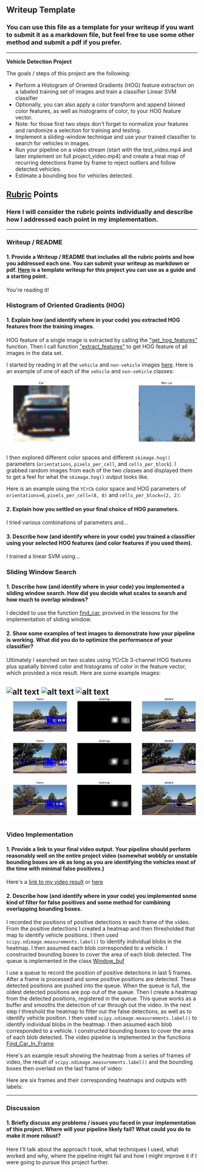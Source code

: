 ## Writeup Template
### You can use this file as a template for your writeup if you want to submit it as a markdown file, but feel free to use some other method and submit a pdf if you prefer.

---

**Vehicle Detection Project**

The goals / steps of this project are the following:

* Perform a Histogram of Oriented Gradients (HOG) feature extraction on a labeled training set of images and train a classifier Linear SVM classifier
* Optionally, you can also apply a color transform and append binned color features, as well as histograms of color, to your HOG feature vector. 
* Note: for those first two steps don't forget to normalize your features and randomize a selection for training and testing.
* Implement a sliding-window technique and use your trained classifier to search for vehicles in images.
* Run your pipeline on a video stream (start with the test_video.mp4 and later implement on full project_video.mp4) and create a heat map of recurring detections frame by frame to reject outliers and follow detected vehicles.
* Estimate a bounding box for vehicles detected.

[//]: # (Image References)
[image1]: ./output_images/CarAndNotCar.jpg
[image2]: ./output_images/frame1.jpg
[image3]: ./output_images/frame2.jpg
[image4]: ./output_images/frame3.jpg
[image5]: ./output_images/frame4.png
[image6]: ./output_images/frame5.png
[image7]: ./output_images/frame6.png
[video1]: ./project_video.mp4

## [Rubric](https://review.udacity.com/#!/rubrics/513/view) Points
### Here I will consider the rubric points individually and describe how I addressed each point in my implementation.  

---
### Writeup / README

#### 1. Provide a Writeup / README that includes all the rubric points and how you addressed each one.  You can submit your writeup as markdown or pdf.  [Here](https://github.com/udacity/CarND-Vehicle-Detection/blob/master/writeup_template.md) is a template writeup for this project you can use as a guide and a starting point.  

You're reading it!

### Histogram of Oriented Gradients (HOG)

#### 1. Explain how (and identify where in your code) you extracted HOG features from the training images.

HOG feature of a single image is extracted by calling the ["get_hog_features"](https://github.com/truongconghiep/CarND-Vehicle-Detection/blob/67ec1117045f814ef2d42f0b2b4f6f1f01e808d7/lesson_functions.py#L20) function. Then I call function ["extract_features"](https://github.com/truongconghiep/CarND-Vehicle-Detection/blob/67ec1117045f814ef2d42f0b2b4f6f1f01e808d7/lesson_functions.py#L114) to get HOG feature of all images in the data set.

I started by reading in all the `vehicle` and `non-vehicle` images [here](https://github.com/truongconghiep/CarND-Vehicle-Detection/blob/67ec1117045f814ef2d42f0b2b4f6f1f01e808d7/Training_Model.py#L63).  Here is an example of one of each of the `vehicle` and `non-vehicle` classes:

![alt text][image1]

I then explored different color spaces and different `skimage.hog()` parameters (`orientations`, `pixels_per_cell`, and `cells_per_block`).  I grabbed random images from each of the two classes and displayed them to get a feel for what the `skimage.hog()` output looks like.

Here is an example using the `YCrCb` color space and HOG parameters of `orientations=8`, `pixels_per_cell=(8, 8)` and `cells_per_block=(2, 2)`:




#### 2. Explain how you settled on your final choice of HOG parameters.

I tried various combinations of parameters and...

#### 3. Describe how (and identify where in your code) you trained a classifier using your selected HOG features (and color features if you used them).

I trained a linear SVM using...

### Sliding Window Search

#### 1. Describe how (and identify where in your code) you implemented a sliding window search.  How did you decide what scales to search and how much to overlap windows?

I decided to use the function [find_car](https://github.com/truongconghiep/CarND-Vehicle-Detection/blob/9f4264e3ea43335af99936a2cc4c163e36da1bc8/lesson_functions.py#L165), provived in the lessons for the implementation of sliding window. 



#### 2. Show some examples of test images to demonstrate how your pipeline is working.  What did you do to optimize the performance of your classifier?

Ultimately I searched on two scales using YCrCb 3-channel HOG features plus spatially binned color and histograms of color in the feature vector, which provided a nice result.  Here are some example images:

![alt text][image2]
![alt text][image3]
![alt text][image4]
![alt text][image5]
![alt text][image6]
![alt text][image7]
---

### Video Implementation

#### 1. Provide a link to your final video output.  Your pipeline should perform reasonably well on the entire project video (somewhat wobbly or unstable bounding boxes are ok as long as you are identifying the vehicles most of the time with minimal false positives.)
Here's a [link to my video result](https://www.youtube.com/watch?v=l11FoZUxuu8&feature=youtu.be) or [here](https://github.com/truongconghiep/CarND-Vehicle-Detection/blob/master/output_test_video.mp4)


#### 2. Describe how (and identify where in your code) you implemented some kind of filter for false positives and some method for combining overlapping bounding boxes.

I recorded the positions of positive detections in each frame of the video.  From the positive detections I created a heatmap and then thresholded that map to identify vehicle positions.  I then used `scipy.ndimage.measurements.label()` to identify individual blobs in the heatmap.  I then assumed each blob corresponded to a vehicle.  I constructed bounding boxes to cover the area of each blob detected. The queue is implemented in the class [Window_buf](https://github.com/truongconghiep/CarND-Vehicle-Detection/blob/724cf433e2fc4a3923a70daa8b86d1a53cb8bf67/Finding_Car.py#L16)

I use a queue to record the position of positive detections in last 5 frames. After a frame is processed and some positive positions are detected. These detected positions are pushed into the queue. When the queue is full, the oldest detected positions are pop out of the queue. Then I create a heatmap from the detected positions, registered in the queue. This queue works as a buffer and smooths the detection of car through out the video. In the next step I threshold the heatmap to filter out the false detections, as well as to identify vehicle position. I then used `scipy.ndimage.measurements.label()` to identify individual blobs in the heatmap.  I then assumed each blob corresponded to a vehicle.  I constructed bounding boxes to cover the area of each blob detected. The video pipeline is implemented in the functions [Find_Car_In_Frame](https://github.com/truongconghiep/CarND-Vehicle-Detection/blob/5de3d8ab7eb323841ce15c1d471fa7e9728d9e1d/Detecting_In_Video.py#L15)


Here's an example result showing the heatmap from a series of frames of video, the result of `scipy.ndimage.measurements.label()` and the bounding boxes then overlaid on the last frame of video:

Here are six frames and their corresponding heatmaps and outputs with labels:




---

### Discussion

#### 1. Briefly discuss any problems / issues you faced in your implementation of this project.  Where will your pipeline likely fail?  What could you do to make it more robust?

Here I'll talk about the approach I took, what techniques I used, what worked and why, where the pipeline might fail and how I might improve it if I were going to pursue this project further.  

